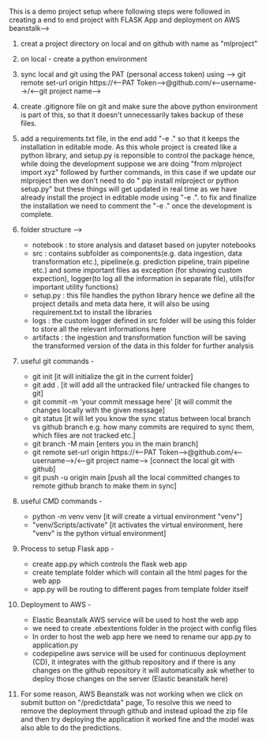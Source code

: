 This is a demo project setup where following steps were followed in creating a end to end project with FLASK App and deployment on AWS beanstalk-->

1. creat a project directory on local and on github with name as "mlproject"
2. on local - create a python environment
3. sync local and git using the PAT (personal access token) using --> git remote set-url origin https://<--PAT Token-->@github.com/<--username-->/<--git project name-->
4. create .gitignore file on git and make sure the above python environment is part of this, so that it doesn't unnecessarily takes backup of these files.
5. add a requirements.txt file, in the end add "-e ." so that it keeps the installation in editable mode. As this whole project is created like a python library, and setup.py is reponsible to control the package hence, while doing the development suppose we are doing "from mlproject import xyz" followed by further commands, in this case if we update our mlproject then we don't need to do " pip install mlproject or python setup.py" but these things will get updated in real time as we have already install the project in editable mode using "-e .". to fix and finalize the installation we need to comment the "-e ." once the development is complete.
6. folder structure -->
    - notebook : to store analysis and dataset based on jupyter notebooks
    - src : contains subfolder as components(e.g. data ingestion, data transformation etc.), pipeline(e.g. prediction pipeline, train pipeline etc.) and some important files as exception (for showing custom expection), logger(to log all the information in separate file), utils(for important utility functions)
    - setup.py : this file handles the python library hence we define all the project details and meta data here, it will also be using requirement.txt to install the libraries
    - logs : the custom logger defined in src folder will be using this folder to store all the relevant informations here
    - artifacts : the ingestion and transformation function will be saving the transformed version of the data in this folder for further analysis
7. useful git commands - 
    - git init [it will initialize the git in the current folder]
    - git add . [it will add all the untracked file/ untracked file changes to git]
    - git commit -m 'your commit message here' [it will commit the changes locally with the given message]
    - git status [it will let you know the sync status between local branch vs github branch e.g. how many commits are required to sync them, which files are not tracked etc.]
    - git branch -M main [enters you in the main branch]
    - git remote set-url origin https://<--PAT Token-->@github.com/<--username-->/<--git project name--> [connect the local git with github]
    - git push -u origin main [push all the local committed changes to remote github branch to make them in sync]
8. useful CMD commands - 
    - python -m venv venv [it will create a virtual environment "venv"]
    - "venv/Scripts/activate" [it activates the virtual environment, here "venv" is the python virtual environment]

9. Process to setup Flask app - 
    - create app.py which controls the flask web app
    - create template folder which will contain all the html pages for the web app
    - app.py will be routing to different pages from template folder itself

10. Deployment to AWS - 
    - Elastic Beanstalk AWS service will be used to host the web app
    - we need to create .ebextentions folder in the project with config files
    - In order to host the web app here we need to rename our app.py to application.py
    - codepipeline aws service will be used for continuous deployment (CD), it integrates with the github repository and if there is any changes on the github repository it will automatically ask whether to deploy those changes on the server (Elastic beanstalk here) 

11. For some reason, AWS Beanstalk was not working when we click on submit button on "/predictdata" page, To resolve this we need to remove the deployment through github and instead upload the zip file and then try deploying the application it worked fine and the model was also able to do the predictions.
    
